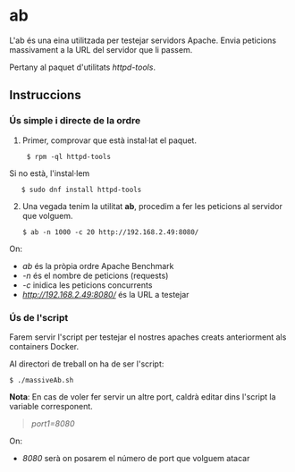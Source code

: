 # ab

L'ab és una eina utilitzada per testejar servidors Apache. Envia peticions massivament a la URL del servidor que li passem.

Pertany al paquet d'utilitats *httpd-tools*.

## Instruccions 

### Ús simple i directe de la ordre

1.  Primer, comprovar que està instal·lat el paquet.

      ```
       $ rpm -ql httpd-tools
      ```

  Si no està, l'instal·lem
  
      
       $ sudo dnf install httpd-tools
      
      
2. Una vegada tenim la utilitat **ab**, procedim a fer les peticions al servidor que volguem.

      ```
      $ ab -n 1000 -c 20 http://192.168.2.49:8080/
      ```
      
  On:
  * *ab* és la pròpia ordre Apache Benchmark
  * *-n* és el nombre de peticions (requests)
  * *-c* inidica les peticions concurrents
  * *http://192.168.2.49:8080/* és la URL a testejar

### Ús de l'script

Farem servir l'script per testejar el nostres apaches creats anteriorment als containers Docker.

Al directori de treball on ha de ser l'script:

```
$ ./massiveAb.sh 
```

**Nota**: En cas de voler fer servir un altre port, caldrà editar dins l'script
la variable corresponent.

>	*port1=8080*

On:

*	*8080* serà on posarem el número de port que volguem atacar
